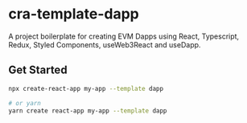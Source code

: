 # cra-template-dapp

A project boilerplate for creating EVM Dapps using React, Typescript, Redux, Styled Components, useWeb3React and useDapp.

## Get Started

```sh
npx create-react-app my-app --template dapp

# or yarn
yarn create react-app my-app --template dapp
```